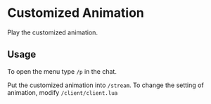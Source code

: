 # Customized Animation

Play the customized animation.

## Usage

To open the menu type `/p` in the chat.

Put the customized animation into `/stream`.
To change the setting of animation, modify `/client/client.lua`


